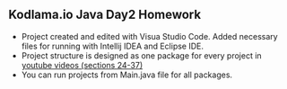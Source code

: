 ## Kodlama.io Java Day2 Homework

- Project created and edited with Visua Studio Code. Added necessary files for running with Intellij IDEA and Eclipse IDE.
- Project structure is designed as one package for every project in [youtube videos (sections 24-37)](https://www.youtube.com/watch?v=XsIJn8pjdOM&list=PLqG356ExoxZUGwbqoJEKSMnaxVJe4Uvf8&index=25)
- You can run projects from Main.java file for all packages.
